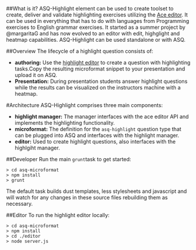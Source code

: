 ##What is it?
ASQ-Highlight element can be used to create toolset to create, deliver and validate highlighting exercises utilizing the [Ace editor](http://ace.c9.io). It can be used in everything that has to do with languages from Programming exercises to English grammar exercises. It started as a summer project by @margaritaG and has now evolved to an editor with edit, highglight and heatmap capabilities. ASQ-Highlight can be used standalone or with ASQ.

##Overview
The lifecycle of a highlight question consists of:

* __authoring:__ Use the  [highlight editor](http://asq.inf.usi.ch/microformat/highlight-editor/) to create a question with highlighting tasks.Copy the resulting microformat snippet to your presentation and upload it on ASQ.
* __Presentation:__ During presentation students answer highlight questions while the results can be visualized on the instructors machine with a heatmap. 

#Architecture
ASQ-Highlight comprises three main components:

* __highlight manager:__ The manager interfaces with the ace editor API and implements the highlighting functionality.
*  __microformat:__ The definition for the ``asq-highlight`` question type that can be plugged into ASQ and interfaces with the highlight manager.  
*  __editor:__ Used to create highlight questions, also interfaces with the highlgiht manager.

##Developer
Run the main ``grunt``task to get started:
```
> cd asq-microformat
> npm install
> grunt
```
The default task builds dust templates, less stylesheets and javascript and will watch for any changes in these source files rebuilding them as necessary.

##Editor
To run the  highlight editor locally:
```
> cd asq-microformat
> npm install
> cd ./editor
> node server.js
```
